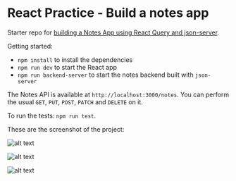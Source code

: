 # React Practice - Build a notes app

Starter repo for [building a Notes App using React Query and json-server](https://reactpractice.dev/exercise/build-a-notes-app-with-react-query-and-json-server/).

Getting started:

- `npm install` to install the dependencies
- `npm run dev` to start the React app
- `npm run backend-server` to start the notes backend built with `json-server`

The Notes API is available at `http://localhost:3000/notes`. You can perform the usual `GET`, `PUT`, `POST`, `PATCH` and `DELETE` on it.

To run the tests: `npm run test`.


These are the screenshot of the project:

![alt text](https://res.cloudinary.com/dzhfwgpoy/image/upload/v1742489847/v1_c24xyg.png)

![alt text](https://res.cloudinary.com/dzhfwgpoy/image/upload/v1742489847/v2_d2nhkd.png)

![alt text](https://res.cloudinary.com/dzhfwgpoy/image/upload/v1742489847/v3_zwbudd.png)

